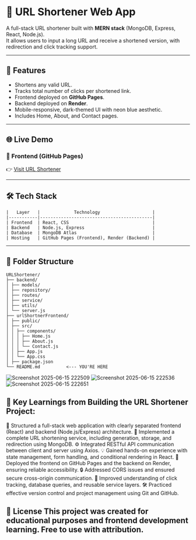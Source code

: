 # 🔗 URL Shortener Web App

A full-stack URL shortener built with **MERN stack** (MongoDB, Express, React, Node.js).  
It allows users to input a long URL and receive a shortened version, with redirection and click tracking support.

---

## 🚀 Features

- Shortens any valid URL.
- Tracks total number of clicks per shortened link.
- Frontend deployed on **GitHub Pages**.
- Backend deployed on **Render**.
- Mobile-responsive, dark-themed UI with neon blue aesthetic.
- Includes Home, About, and Contact pages.

---

## 🌐 Live Demo

### 🔸 Frontend (GitHub Pages)
👉 [Visit URL Shortener](https://26yashtiwari2002.github.io/URLshortener/)

---

## 🛠️ Tech Stack
```
|   Layer   |             Technology                    |
|-----------|-------------------------------------------|
| Frontend  | React, CSS                                |
| Backend   | Node.js, Express                          |
| Database  | MongoDB Atlas                             |
| Hosting   | GitHub Pages (Frontend), Render (Backend) |
```
---

## 📂 Folder Structure

```
URLShortener/
├── backend/
│ ├── models/
│ ├── repository/
│ ├── routes/
│ ├── service/
│ ├── utils/
│ └── server.js
├── urlShortnerFrontend/
│ ├── public/
│ ├── src/
│ │ ├── components/
│ │ │ ├── Home.js
│ │ │ ├── About.js
│ │ │ └── Contact.js
│ │ ├── App.js
│ │ └── App.css
│ ├── package.json
└── README.md          <--- YOU'RE HERE
```

![Screenshot 2025-06-15 222509](https://github.com/user-attachments/assets/c6ff355d-3d77-47c5-a4a1-201d554dff3c)
![Screenshot 2025-06-15 222536](https://github.com/user-attachments/assets/99a36b10-4d41-49f7-a923-70c688260109)
![Screenshot 2025-06-15 222651](https://github.com/user-attachments/assets/c10b8679-f5be-4184-8136-879999fd11ea)



## 🧠 Key Learnings from Building the URL Shortener Project:

📁 Structured a full-stack web application with clearly separated frontend (React) and backend (Node.js/Express) architecture.
🔗 Implemented a complete URL shortening service, including generation, storage, and redirection using MongoDB.
⚙️ Integrated RESTful API communication between client and server using Axios.
💡 Gained hands-on experience with state management, form handling, and conditional rendering in React.
🚀 Deployed the frontend on GitHub Pages and the backend on Render, ensuring reliable accessibility.
🔒 Addressed CORS issues and ensured secure cross-origin communication.
🧠 Improved understanding of click tracking, database queries, and reusable service layers.
🛠️ Practiced effective version control and project management using Git and GitHub.

## 📜 License This project was created for educational purposes and frontend development learning. Free to use with attribution.
